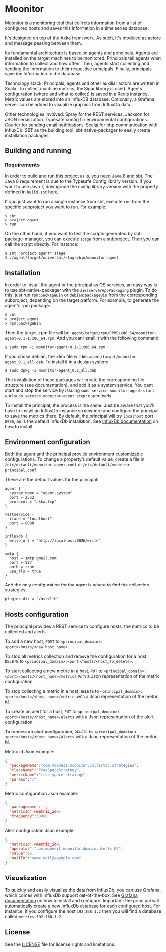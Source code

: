 # Moonitor
Moonitor is a monitoring tool that collects information from a list of 
configured hosts and saves this information in a time series database.

It's designed on top of the Akka framework. As such, it's 
modeled as actors and message passing between them.

Its fundamental architecture is based on agents and principals. Agents are 
installed on the target machines to be monitored. Principals tell agents what 
information to collect and how often. Then, agents start collecting and 
sending the information to their respective principals. Finally, principals
save the information to the database.

Technology stack:
Principals, agents and other auxiliar actors are written in Scala.
To collect machine metrics, the Sigar library is used.
Agents configuration (where and what to collect) is saved in a Redis instance.
Metric values are stored into an InfluxDB database.
Optionally, a Grafana server can be added to visualize graphics from InfluxDb 
data.

Other technologies involved:
Spray for the REST services.
Jackson for JSON serialization.
Typesafe config for environmental configurations.
Courier for sending email notifications.
Scalaj for http communication with InfluxDb.
SBT as the building tool.
sbt-native-packager to easily create installation packages.

## Building and running

### Requirements
In order to build and run this project as is, you need Java 8 and [sbt](http://www.scala-sbt.org/). The Java 8 requirement is due to the Typesafe Config library version. If you want to use Java 7, downgrade the config library version with the property defined in `build.sbt` [here](/build.sbt#L10).

If you just want to run a single instance from sbt, execute `run` from the specific subproject you want to run.
For example:
```
$ sbt
> project agent
> run
```

On the other hand, if you want to test the scripts generated by 
sbt-package-manager, you can execute `stage` from a subproject. Then you can 
call the script directly.
For instance:
```
$ sbt "project agent" stage
$ ./agent/target/universal/stage/bin/moonitor-agent
```

## Installation
In order to install the agent or the principal as OS services, an easy way is 
to use sbt-native-packager with the `JavaServerAppPackaging` plugin. To do 
this, just run `rpm:packageBin` or `debian:packageBin` from the corresponding subproject, depending on the 
target platform.
For example, to generate the agent's rpm package:
```
$ sbt
> project agent
> rpm:packageBin
```
Then the target .rpm file will be:
`agent/target/rpm/RPMS/x86_64/moonitor-agent-0.1-1.x86_64.rpm`.
And you can install it with the following command:
```
$ sudo rpm -i moonitor-agent-0.1-1.x86_64.rpm
```

If you chose debian, the .deb file will be:
`agent/target/moonitor-agent_0.1_all.deb`.
To install it in a debian system:
```
$ sudo dpkg -i moonitor-agent_0.1_all.deb
```

The installation of these packages will create the corresponding file 
structure (see  documentation), and add it as a system service. You cant start 
and stop the service by issuing `sudo service moonitor-agent start` and 
`sudo service moonitor-agent stop` respectively.

To install the principal, the process is the same. Just be aware that you'll have to install an InfluxDb instance somewhere and configure the principal to save the metrics there. By default, the principal will try `localhost` port `8086`, as is the default InfluxDb installation. See [InfluxDb documentation](https://influxdb.com/docs/v0.9/introduction/installation.html) on how to install.

## Environment configuration
Both the agent and the principal provide environment customizable configurations. To change a property's default value, create a file in `/etc/default/moonitor-agent.conf` or `/etc/default/moonitor-principal.conf`.

These are the default values for the principal:
```
agent {
  system_name = "agent-system"
  port = 2552
  protocol = "akka.tcp"
}

restservice {
  iface = "localhost"
  port = 8080
}

influxdb {
  write_url = "http://localhost:8086/write"
}

smtp {
  host = smtp.gmail.com
  port = 587
  auth = true
  use_tls = true
}
```

And the only configuration for the agent is where to find the collection strategies:
```
plugins.dir = "/usr/lib"
```

## Hosts configuration
The principal provides a REST service to configure hosts, the metrics to be collected and alerts.

To add a new host, `POST` to `<principal_domain>:<port>/hosts/<new_host_name>`.

To stop all metrics collection and remove the configuration for a host, `DELETE` to `<principal_domain>:<port>/hosts/<host_to_delete>`.

To start collecting a new metric in a host, `PUT` to `<principal_domain>:<port>/hosts/<host_name>/metrics` with a Json representation of the metric configuration.

To stop collecting a metric in a host, `DELETE` to `<principal_domain>:<port>/hosts/<host_name>/metrics`with a Json representation of the metric id.

To create an alert for a host, `PUT` to `<principal_domain>:<port>/hosts/<host_name>/alerts` with a Json representation of the alert configuration.

To remove an alert configuration, `DELETE` to `<principal_domain>:<port>/hosts/<host_name>/alerts` with a Json representation of the metric id.

Metric id Json example:
```json
{
  "packageName":"com.mooveit.moonitor.collector.strategies",
  "className":"FreeSpaceStrategy",
  "metricName":"free_space_strategy",
  "params":"/"
}
```

Metric configuration Json example:
```json
{
  "packageName":"",
  "metricId":<metric_id>,
  "frequency":30000
}
```

Alert configuration Json example:
```json
{
  "metricId":<metric_id>,
  "operator":"com.mooveit.moonitor.domain.alerts.Gt",
  "value":15,
  "mailTo":"some.mail@example.com"
}
```

## Visualization
To quickly and easily visualize the data from InfluxDb, you can use Grafana, which comes with InfluxDb support out-of-the-box. See [Grafana documentation](http://docs.grafana.org/installation/) on how to install and configure.
Important: the principal will automatically create a new InfluxDb database for each configured host. For instance, if you configure the host `192.168.1.2` then you will find a database called `metrics-192.168.1.2`.

## License
See the [LICENSE](LICENSE) file for license rights and limitations.
